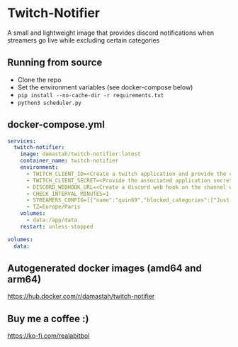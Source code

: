 # Twitch-Notifier

A small and lightweight image that provides discord notifications when streamers go live while excluding certain categories

## Running from source
- Clone the repo
- Set the environment variables (see docker-compose below)
- ```pip install --no-cache-dir -r requirements.txt```
- ```python3 scheduler.py``` 

## docker-compose.yml

``` yaml
services:
  twitch-notifier:
    image: damastah/twitch-notifier:latest
    container_name: twitch-notifier
    environment:
      - TWITCH_CLIENT_ID=<Create a twitch application and provide the client ID>
      - TWITCH_CLIENT_SECRET=<Provide the associated application secret>
      - DISCORD_WEBHOOK_URL=<Create a discord web hook on the channel where you want the notifications posted and set it here>
      - CHECK_INTERVAL_MINUTES=1
      - STREAMERS_CONFIG=[{"name":"quin69","blocked_categories":["Just Chatting", "Category 2"]},{"name":"streamer2","blocked_categories":["Just Chatting", "Category 2", "Category 3"]}]
      - TZ=Europe/Paris
    volumes:
      - data:/app/data
    restart: unless-stopped

volumes:
  data:
```

## Autogenerated docker images (amd64 and arm64)
https://hub.docker.com/r/damastah/twitch-notifier

## Buy me a coffee :)
https://ko-fi.com/realabitbol
